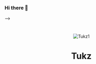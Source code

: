 ### Hi there 👋
</p> -->
<p href="Tukz" align="center">
    <img alt="" src=https://lanyard.cnrad.dev/api/990055597330296872/>
</p>
<p href="Tukz"n="center">
    <img alt="" src=https://lanyard.cnrad.dev/api/990055597330296872)/>
</p>
<p align="center"> <img src="https://komarev.com/ghpvc/?username=Tukz1&label=Profile%20views&color=0e75b6&style=flat" alt="Tukz1" /> </p>
<h1 align="center">Tukz</h1>

